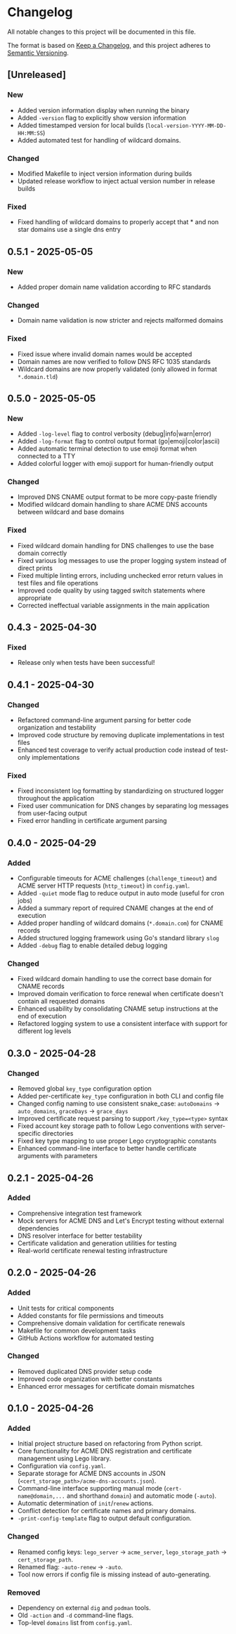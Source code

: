 # Changelog

All notable changes to this project will be documented in this file.

The format is based on [Keep a Changelog](https://keepachangelog.com/en/1.0.0/),
and this project adheres to [Semantic Versioning](https://semver.org/spec/v2.0.0.html).

## [Unreleased]

### New
- Added version information display when running the binary
- Added `-version` flag to explicitly show version information
- Added timestamped version for local builds (`local-version-YYYY-MM-DD-HH:MM:SS`)
- Added automated test for handling of wildcard domains.

### Changed
- Modified Makefile to inject version information during builds
- Updated release workflow to inject actual version number in release builds

### Fixed
- Fixed handling of wildcard domains to properly accept that * and non star
  domains use a single dns entry

## 0.5.1 - 2025-05-05

### New
- Added proper domain name validation according to RFC standards

### Changed
- Domain name validation is now stricter and rejects malformed domains

### Fixed
- Fixed issue where invalid domain names would be accepted
- Domain names are now verified to follow DNS RFC 1035 standards
- Wildcard domains are now properly validated (only allowed in format `*.domain.tld`)


## 0.5.0 - 2025-05-05

### New
- Added `-log-level` flag to control verbosity (debug|info|warn|error)
- Added `-log-format` flag to control output format (go|emoji|color|ascii)
- Added automatic terminal detection to use emoji format when connected to a TTY
- Added colorful logger with emoji support for human-friendly output

### Changed
- Improved DNS CNAME output format to be more copy-paste friendly
- Modified wildcard domain handling to share ACME DNS accounts between wildcard and base domains

### Fixed

- Fixed wildcard domain handling for DNS challenges to use the base domain correctly
- Fixed various log messages to use the proper logging system instead of direct prints
- Fixed multiple linting errors, including unchecked error return values in test files and file operations
- Improved code quality by using tagged switch statements where appropriate
- Corrected ineffectual variable assignments in the main application

## 0.4.3 - 2025-04-30

### Fixed

- Release only when tests have been successful!

## 0.4.1 - 2025-04-30

### Changed
- Refactored command-line argument parsing for better code organization and testability
- Improved code structure by removing duplicate implementations in test files
- Enhanced test coverage to verify actual production code instead of test-only implementations

### Fixed
- Fixed inconsistent log formatting by standardizing on structured logger throughout the application
- Fixed user communication for DNS changes by separating log messages from user-facing output
- Fixed error handling in certificate argument parsing

## 0.4.0 - 2025-04-29

### Added
- Configurable timeouts for ACME challenges (`challenge_timeout`) and ACME server HTTP requests (`http_timeout`) in `config.yaml`.
- Added `-quiet` mode flag to reduce output in auto mode (useful for cron jobs)
- Added a summary report of required CNAME changes at the end of execution
- Added proper handling of wildcard domains (`*.domain.com`) for CNAME records
- Added structured logging framework using Go's standard library `slog`
- Added `-debug` flag to enable detailed debug logging

### Changed
- Fixed wildcard domain handling to use the correct base domain for CNAME records
- Improved domain verification to force renewal when certificate doesn't contain all requested domains
- Enhanced usability by consolidating CNAME setup instructions at the end of execution
- Refactored logging system to use a consistent interface with support for different log levels

## 0.3.0 - 2025-04-28

### Changed
- Removed global `key_type` configuration option
- Added per-certificate `key_type` configuration in both CLI and config file
- Changed config naming to use consistent snake_case: `autoDomains` → `auto_domains`, `graceDays` → `grace_days`
- Improved certificate request parsing to support `/key_type=<type>` syntax
- Fixed account key storage path to follow Lego conventions with server-specific directories
- Fixed key type mapping to use proper Lego cryptographic constants
- Enhanced command-line interface to better handle certificate arguments with parameters

## 0.2.1 - 2025-04-26

### Added

- Comprehensive integration test framework
- Mock servers for ACME DNS and Let's Encrypt testing without external dependencies
- DNS resolver interface for better testability
- Certificate validation and generation utilities for testing
- Real-world certificate renewal testing infrastructure


## 0.2.0 - 2025-04-26


### Added
- Unit tests for critical components
- Added constants for file permissions and timeouts
- Comprehensive domain validation for certificate renewals
- Makefile for common development tasks
- GitHub Actions workflow for automated testing
### Changed
- Removed duplicated DNS provider setup code
- Improved code organization with better constants
- Enhanced error messages for certificate domain mismatches

## 0.1.0 - 2025-04-26

### Added
- Initial project structure based on refactoring from Python script.
- Core functionality for ACME DNS registration and certificate management using Lego library.
- Configuration via `config.yaml`.
- Separate storage for ACME DNS accounts in JSON (`<cert_storage_path>/acme-dns-accounts.json`).
- Command-line interface supporting manual mode (`cert-name@domain,...` and shorthand `domain`) and automatic mode (`-auto`).
- Automatic determination of `init`/`renew` actions.
- Conflict detection for certificate names and primary domains.
- `-print-config-template` flag to output default configuration.

### Changed
- Renamed config keys: `lego_server` -> `acme_server`, `lego_storage_path` -> `cert_storage_path`.
- Renamed flag: `-auto-renew` -> `-auto`.
- Tool now errors if config file is missing instead of auto-generating.

### Removed
- Dependency on external `dig` and `podman` tools.
- Old `-action` and `-d` command-line flags.
- Top-level `domains` list from `config.yaml`.
